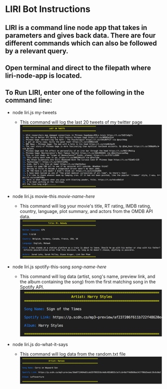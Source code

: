 # LIRI Bot Instructions

## LIRI is a command line node app that takes in parameters and gives back data. There are four different commands which can also be followed by a relevant query.
## Open terminal and direct to the <liri-node-app> filepath where liri-node-app is located.
## To Run LIRI, enter one of the following in the command line:
  * node liri.js my-tweets
    - This command will log the last 20 tweets of my twitter page
    ![Image of my-tweets](/assets/images/my-tweets.png)
  
  * node liri.js movie-this *movie-name-here*
    - This command will log your movie's title, RT rating, IMDB rating, country, language, plot summary, and actors from the OMDB API data.
    ![Image of movie-this](/assets/images/movie-this.png)
  
  * node liri.js spotify-this-song *song-name-here*
    - This command will log data (artist, song's name, preview link, and the album containing the song) from the first matching song in the Spotify API.
    ![Image of spotify-this-song](/assets/images/spotify-this-song.png)    
  
  * node liri.js do-what-it-says
    - This command will log data from the random.txt file
    ![Image of do-what-it-says](/assets/images/do-what-it-says.png)  
